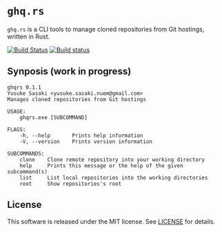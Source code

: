 # `ghq.rs`

`ghq.rs` is a CLI tools to manage cloned repositories from Git hostings, written in Rust.

[![Build Status](https://travis-ci.org/ubnt-intrepid/ghqrs.svg?branch=master)](https://travis-ci.org/ubnt-intrepid/ghqrs)
[![Build status](https://ci.appveyor.com/api/projects/status/92oteveaufy3ia4u?svg=true)](https://ci.appveyor.com/project/ubnt-intrepid/ghqrs)

## Synposis (work in progress)

```
ghqrs 0.1.1
Yusuke Sasaki <yusuke.sasaki.nuem@gmail.com>
Manages cloned repositories from Git hostings

USAGE:
    ghqrs.exe [SUBCOMMAND]

FLAGS:
    -h, --help       Prints help information
    -V, --version    Prints version information

SUBCOMMANDS:
    clone    Clone remote repository into your working directory
    help     Prints this message or the help of the given subcommand(s)
    list     List local repositories into the working directories
    root     Show repositories's root
```

## License
This software is released under the MIT license. See [LICENSE](LICENSE) for details.
